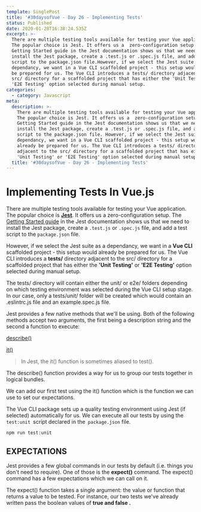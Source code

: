```yaml
---
template: SinglePost
title: '#30daysofVue - Day 26 - Implementing Tests'
status: Published
date: 2020-01-28T16:38:24.535Z
excerpt: >-
  There are multiple testing tools available for testing your Vue application.
  The popular choice is Jest. It offers us a  zero-configuration setup. The
  Getting Started guide in the Jest documentation shows us that we need to
  install the Jest package, create a .test.js or .spec.js file, and add a test
  script to the package.json file.However, if we select the Jest suite as a
  dependancy, we want in a Vue CLI scaffolded project - this setup would already
  be prepared for us. The Vue CLI introduces a tests/ directory adjacent to the
  src/ directory for a scaffolded project that has either the 'Unit Testing' or
  'E2E Testing' option selected during manual setup.
categories:
  - category: Javascript
meta:
  description: >-
    There are multiple testing tools available for testing your Vue application.
    The popular choice is Jest. It offers us a  zero-configuration setup. The
    Getting Started guide in the Jest documentation shows us that we need to
    install the Jest package, create a .test.js or .spec.js file, and add a test
    script to the package.json file. However, if we select the Jest suite as a
    dependancy, we want in a Vue CLI scaffolded project - this setup would
    already be prepared for us. The Vue CLI introduces a tests/ directory
    adjacent to the src/ directory for a scaffolded project that has either the
    'Unit Testing' or 'E2E Testing' option selected during manual setup.
  title: '#30daysofVue - Day 26 - Implementing Tests'
---
```

# Implementing Tests In Vue.js

There are multiple testing tools available for testing your Vue application. The popular choice is [**Jest**](https://jestjs.io). It offers us a  zero-configuration setup. The [Getting Started guide](https://jestjs.io/docs/en/getting-started) in the Jest documentation shows us that we need to install the Jest package, create a `.test.js` or `.spec.js` file, and add a test script to the `package.json` file.

However, if we select the Jest suite as a dependancy, we want in a **Vue CLI** scaffolded project - this setup would already be prepared for us. The Vue CLI introduces a **tests/** directory adjacent to the src/ directory for a scaffolded project that has either the **'Unit Testing'** or **'E2E Testing'** option selected during manual setup.

The tests/ directory will contain either the unit/ or e2e/ folders depending on which testing environment was selected during the Vue CLI setup stage. In our case, only a tests/unit/ folder will be created which would contain an .eslintrc.js file and an example.spec.js file.

Jest provides a few native methods that we'll be using. Both of the following methods accept two arguments, the first being a description string and the second a function to execute:

[describe()](https://jestjs.io/docs/en/api#describename-fn)

[it()](https://jestjs.io/docs/en/api#testname-fn-timeout) 

> In Jest, the it() function is sometimes aliased to test().

The describe() function provides a way for us to group our tests together in logical bundles.

We can add our first test using the it() function which is the function we can use to set our expectations.

The Vue CLI package sets up a quality testing environment using Jest (if selected) automatically for us. We can execute all our tests by using the `test:unit `script declared in the` package.json` file.



```
npm run test:unit
```



## **EXPECTATIONS**

Jest provides a few global commands in our tests by default (i.e. things you don't need to require). One of those is the **expect()** command. The expect() command has a few expectations which we can call on it.

The expect() function takes a single argument: the value or function that returns a value to be tested. For instance, our two tests we've already written pass the boolean values of **true and false .**
